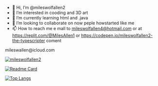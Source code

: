 - 👋 Hi, I’m @mileswolfallen2
- 👀 I’m interested in  cooding and 3D art
- 🌱 I’m currently learning html and .java 
- 💞️ I’m looking to collaborate on  now peple howstarted like me 
- 📫 How to reach me e mall to mileswolfallen4@hotmail.com or at https://replit.com/@MilesAllen1 or https://codepen.io/mileswolfallen2-the-typescripter  coment 

<!---
mileswolfallen2/mileswolfallen2 is a ✨ special ✨ repository because its `README.md` (this file) appears on your GitHub profile.
You can click the Preview link to take a look at your changes.
---> mileswallen@icloud.com 


[![mileswolfallen2](https://github-readme-stats.vercel.app/api?username=mileswolfallen2)](https://github.com/anuraghazra/github-readme-stats)



[![Readme Card](https://github.com/mileswolfallen2/fun-miles)](https://github.com/mileswolfallen2/fun-miles)


[![Top Langs](https://github-readme-stats.vercel.app/api/top-langs/?username=mileswolfallen2)](https://github.com/anuraghazra/github-readme-stats)

